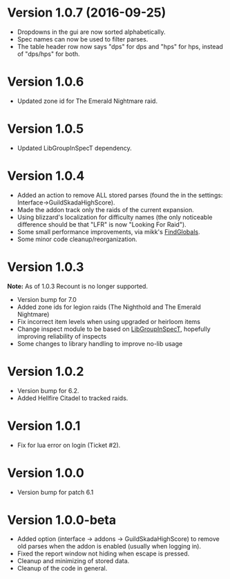 # Version 1.0.7 (2016-09-25)

* Dropdowns in the gui are now sorted alphabetically.
* Spec names can now be used to filter parses.
* The table header row now says "dps" for dps and "hps" for hps, instead of "dps/hps" for both.

# Version 1.0.6

* Updated zone id for The Emerald Nightmare raid.

# Version 1.0.5

* Updated LibGroupInSpecT dependency.

# Version 1.0.4

* Added an action to remove ALL stored parses (found the in the settings: Interface->GuildSkadaHighScore).
* Made the addon track only the raids of the current expansion.
* Using blizzard's localization for difficulty names (the only noticeable difference should be that "LFR" is now "Looking For Raid").
* Some small performance improvements, via mikk's [FindGlobals](https://www.wowace.com/addons/findglobals/).
* Some minor code cleanup/reorganization.

# Version 1.0.3

**Note:** As of 1.0.3 Recount is no longer supported.

* Version bump for 7.0
* Added zone ids for legion raids (The Nighthold and The Emerald Nightmare)
* Fix incorrect item levels when using upgraded or heirloom items
* Change inspect module to be based on [LibGroupInSpecT](http://www.wowace.com/addons/libgroupinspect/), hopefully improving reliability of inspects
* Some changes to library handling to improve no-lib usage

# Version 1.0.2

* Version bump for 6.2.
* Added Hellfire Citadel to tracked raids. 


# Version 1.0.1

* Fix for lua error on login (Ticket #2).


# Version 1.0.0

* Version bump for patch 6.1


# Version 1.0.0-beta

* Added option (interface -> addons -> GuildSkadaHighScore) to remove old parses when the addon is enabled (usually when logging in).
* Fixed the report window not hiding when escape is pressed.
* Cleanup and minimizing of stored data.
* Cleanup of the code in general.